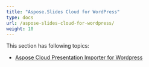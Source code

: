 ```yaml
---
title: "Aspose.Slides Cloud for WordPress"
type: docs
url: /aspose-slides-cloud-for-wordpress/
weight: 10
---
```


This section has following topics:

- [Aspose Cloud Presentation Importer for Wordpress](/slidescloud/aspose-cloud-presentation-importer-for-wordpress/)
